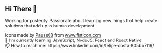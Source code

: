 
## Hi There 👋

Working for posterity. Passionate about learning new things that help create solutions that add up to human development.
<div>Icons made by <a href="https://www.flaticon.com/authors/pause08" title="Pause08">Pause08</a> from <a href="https://www.flaticon.com/" title="Flaticon">www.flaticon.com</a></div>
 🌱 I’m currently learning JavaScript, NodeJS, React and React Native <br/> 
 📫 How to reach me: https://www.linkedin.com/in/felipe-costa-805bb7119/

